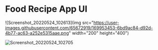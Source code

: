# Food Recipe App UI

![Screenshot_20220524_102613](img src="https://user-images.githubusercontent.com/65672919/169953453-6bd9ac84-d92d-4b77-ac63-a252e5315aae.png" width="200" height="400")


![Screenshot_20220524_102705](https://user-images.githubusercontent.com/65672919/169953470-b28e92bf-6a9b-4c5a-b965-bd4f47884f66.png)
